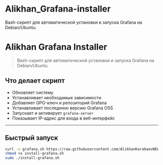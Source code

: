 # Alikhan_Grafana-installer
Bash-скрипт для автоматической установки и запуска Grafana на Debian/Ubuntu.

# Alikhan Grafana Installer

> Bash-скрипт для автоматической установки и запуска Grafana на Debian/Ubuntu.

##  Что делает скрипт

- Обновляет систему
- Устанавливает необходимые зависимости
- Добавляет GPG-ключ и репозиторий Grafana
- Устанавливает последнюю версию Grafana OSS
- Запускает и активирует `grafana-server`
- Показывает IP-адрес для входа в веб-интерфейс

---

##  Быстрый запуск

```bash
curl -o grafana.sh https://raw.githubusercontent.com/AlikhanKarabaevNEWPROJECT/Alikhan_Grafana-installer/main/grafana.sh
chmod +x install-grafana.sh
sudo ./install-grafana.sh
